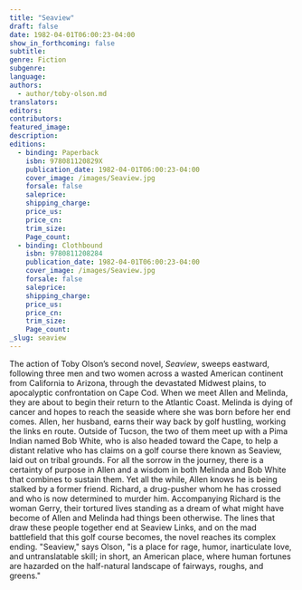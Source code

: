 ```yaml
---
title: "Seaview"
draft: false
date: 1982-04-01T06:00:23-04:00
show_in_forthcoming: false
subtitle:
genre: Fiction
subgenre:
language:
authors:
  - author/toby-olson.md
translators:
editors:
contributors:
featured_image:
description:
editions:
  - binding: Paperback
    isbn: 978081120829X
    publication_date: 1982-04-01T06:00:23-04:00
    cover_image: /images/Seaview.jpg
    forsale: false
    saleprice:
    shipping_charge:
    price_us:
    price_cn:
    trim_size:
    Page_count:
  - binding: Clothbound
    isbn: 9780811208284
    publication_date: 1982-04-01T06:00:23-04:00
    cover_image: /images/Seaview.jpg
    forsale: false
    saleprice:
    shipping_charge:
    price_us:
    price_cn:
    trim_size:
    Page_count:
_slug: seaview
---
```


The action of Toby Olson’s second novel, _Seaview_, sweeps eastward, following three men and two women across a wasted American continent from California to Arizona, through the devastated Midwest plains, to apocalyptic confrontation on Cape Cod. When we meet Allen and Melinda, they are about to begin their return to the Atlantic Coast. Melinda is dying of cancer and hopes to reach the seaside where she was born before her end comes. Allen, her husband, earns their way back by golf hustling, working the links en route. Outside of Tucson, the two of them meet up with a Pima Indian named Bob White, who is also headed toward the Cape, to help a distant relative who has claims on a golf course there known as Seaview, laid out on tribal grounds. For all the sorrow in the journey, there is a certainty of purpose in Allen and a wisdom in both Melinda and Bob White that combines to sustain them. Yet all the while, Allen knows he is being stalked by a former friend. Richard, a drug-pusher whom he has crossed and who is now determined to murder him. Accompanying Richard is the woman Gerry, their tortured lives standing as a dream of what might have become of Allen and Melinda had things been otherwise. The lines that draw these people together end at Seaview Links, and on the mad battlefield that this golf course becomes, the novel reaches its complex ending. "Seaview," says Olson, "is a place for rage, humor, inarticulate love, and untranslatable skill; in short, an American place, where human fortunes are hazarded on the half-natural landscape of fairways, roughs, and greens."


